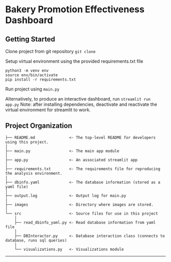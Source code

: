 Bakery Promotion Effectiveness Dashboard
==============================

Getting Started
------------

Clone project from git repository
`git clone `

Setup virtual environment using the provided requirements.txt file

```
python3 -m venv env
source env/bin/activate
pip install -r requirements.txt
```

Run project using
`main.py`

Alternatively, to produce an interactive dashboard, run
`streamlit run app.py`
Note: after installing dependencies, deactivate and reactivate the virtual environment for streamlit to work.

Project Organization
------------

    ├── README.md               <- The top-level README for developers using this project.
    │
    ├── main.py                 <- The main app module
    │
    ├── app.py                  <- An associated streamlit app
    │
    ├── requirements.txt        <- The requirements file for reproducing the analysis environment.
    │
    ├── dbinfo.yaml             <- The database information (stored as a yaml file)
    │
    ├── output.log              <- Output log for main.py
    |
    ├── images                  <- Directory where images are stored.
    │
    └── src                     <- Source files for use in this project
        │
        ├── read_dbinfo_yaml.py <- Read database information from yaml file
        │
        ├── DBInteractor.py     <- Database interaction class (connects to database, runs sql queries)
        │
        └── visualizations.py   <- Visualizations module

------------
